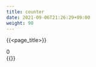 ```yaml
---
title: counter
date: 2021-09-06T21:26:29+09:00
weight: 90
---
```

{{<page_title>}}
  <div class="counter">0</div>
{{<js>}}